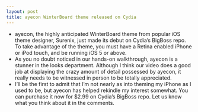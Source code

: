 ```yaml
---
layout: post
title: ayecon WinterBoard theme released on Cydia
---
```

* ayecon, the highly anticipated WinterBoard theme from popular iOS theme designer, Surenix, just made its debut on Cydia’s BigBoss repo. To take advantage of the theme, you must have a Retina enabled iPhone or iPod touch, and be running iOS 5 or above.
* As you no doubt noticed in our hands-on walkthrough, ayecon is a stunner in the looks department. Although I think our video does a good job at displaying the crazy amount of detail possessed by ayecon, it really needs to be witnessed in person to be totally appreciated.
* I’ll be the first to admit that I’m not nearly as into theming my iPhone as I used to be, but ayecon has helped rekindle my interest somewhat. You can purchase it now for $2.99 on Cydia’s BigBoss repo. Let us know what you think about it in the comments.

